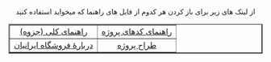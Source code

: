 <p align="center">از لینک های زیر برای باز کردن هر کدوم از فایل های راهنما که میخواید استفاده کنید
</p>

<table border="2" align="center">
<td align="center"><a href="./guide.md"> راهنمای کلی (جزوه)</a></td>
<td align="center"><a href="./project_guide.md">راهنمای کدهای پروژه</a></td>
</tr>
<tr>
<td align="center"><a href="https://al1almasi.ir/iranianshop">دربارهٔ فروشگاه ایرانیان</a></td>
<td align="center"><a href="https://al1almasi.ir">طراح پروژه</a></td>
</tr>
</table>
